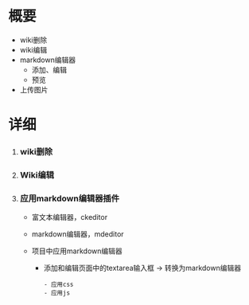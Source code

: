 # 概要

- wiki删除
- wiki编辑
- markdown编辑器
    - 添加、编辑
    - 预览
- 上传图片

# 详细

1. ### wiki删除

2. ### Wiki编辑

3. ### 应用markdown编辑器插件

    - 富文本编辑器，ckeditor

    - markdown编辑器，mdeditor

    - 项目中应用markdown编辑器

        - 添加和编辑页面中的textarea输入框 -> 转换为markdown编辑器

          ```
          - 应用css
          - 应用js
          ```

       


